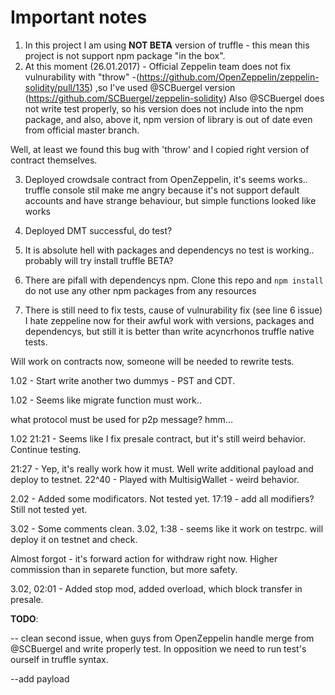 # Important notes

1. In this project I am using **NOT BETA** version of truffle - this mean this project is not support npm package "in the box".
2. At this moment (26.01.2017) - Official Zeppelin team does not fix vulnurability with "throw"
-(https://github.com/OpenZeppelin/zeppelin-solidity/pull/135)
,so I've used @SCBuergel version (https://github.com/SCBuergel/zeppelin-solidity)
Also @SCBuergel does not write test properly, so his version does not include into the
npm package, and also, above it, npm version of library is out of date even from official master branch.

  Well, at least we found this bug with 'throw' and I copied right version of contract themselves.

3. Deployed crowdsale contract from OpenZeppelin, it's seems works.. truffle console stil make me angry because it's not support default accounts and have strange behaviour, but simple functions looked like works

4. Deployed DMT successful, do test?

5. It is absolute hell with packages and dependencys no test is working.. probably will try install truffle BETA?

6. There are pifall with dependencys npm. Clone this repo and
``` npm install ```
do not use any other npm packages from any resources

7. There is still need to fix tests, cause of vulnurability fix (see line 6 issue)
I hate zeppeline now for their awful work with versions, packages and dependencys, but still it is better than write acyncrhonos truffle native tests.

Will work on contracts now, someone will be needed to rewrite tests.


1.02 - Start write another two dummys - PST and CDT.

1.02 - Seems like migrate function must work..

what protocol must be used for p2p message? hmm...

1.02 21:21 - Seems like I fix presale contract, but it's still weird behavior. Continue testing.

21:27 - Yep, it's really work how it must. Well write additional payload and deploy to testnet.
22^40 - Played with MultisigWallet - weird behavior.

2.02 - Added some modificators. Not tested yet.
17:19 - add all modifiers? Still not tested yet.

3.02 - Some comments clean.
3.02, 1:38 - seems like it work on testrpc. will deploy it on testnet and check.

Almost forgot - it's forward action for withdraw right now. Higher commission than in separete function, but more safety.

3.02, 02:01 - Added stop mod, added overload, which block transfer in presale.


**TODO**:

-- clean second issue, when guys from OpenZeppelin handle merge from @SCBuergel and write properly test. In opposition we need to run test's ourself in truffle syntax.





--add payload
